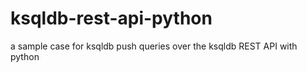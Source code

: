# ksqldb-rest-api-python
a sample case for ksqldb push queries over the ksqldb REST API with python
